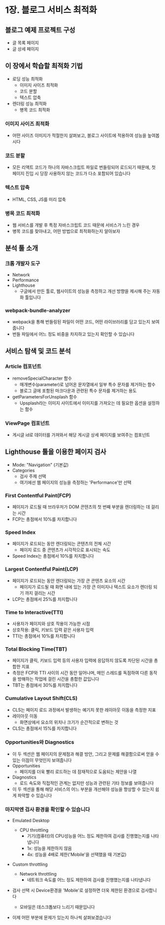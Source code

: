 # 1장. 블로그 서비스 최적화

## 블로그 예제 프로젝트 구성

- 글 목록 페이지
- 글 상세 페이지

## 이 장에서 학습할 최적화 기법

- 로딩 성능 최적화
  - 이미지 사이즈 최적화
  - 코드 분할
  - 텍스트 압축
- 렌더링 성능 최적화
  - 병목 코드 최적화

### 이미지 사이즈 최적화

- 어떤 사이즈 이미지가 적절한지 살펴보고, 블로그 사이트에 적용하여 성능을 높여봅시다

### 코드 분할

- 모든 리액트 코드가 하나의 자바스크립트 파일로 번들링되어 로드되기 때문에, 첫 페이지 진입 시 당장 사용하지 않는 코드가 다소 포함되어 있습니다

### 텍스트 압축

- HTML, CSS, JS를 미리 압축

### 병목 코드 최적화

- 웹 서비스를 개발 후 특정 자바스크립트 코드 때문에 서비스가 느린 경우
- 병목 코드를 찾아내고, 어떤 방법으로 최적화하는지 알아보자

## 분석 툴 소개

### 크롬 개발자 도구

- Network
- Performance
- Lighthouse
  - 구글에서 만든 툴로, 웹사이트의 성능을 측정하고 개선 방향을 제시해 주는 자동화 툴입니다

### webpack-bundle-analyzer

- webpack을 통해 번들링된 파일이 어떤 코드, 어떤 라이브러리를 담고 있는지 보여줍니다
- 번들 파일에서 어느 정도 비중을 차지하고 있는지 확인할 수 있습니다

## 서비스 탐색 및 코드 분석

### Article 컴포넌트

- removeSpecialCharacter 함수
  - 매개변수(parameter)로 넘어온 문자열에서 일부 특수 문자를 제거하는 함수
  - 블로그 글에 포함된 마크다운과 관련된 특수 문자를 제거하는 용도
- getParametersForUnsplash 함수
  - Upsplash라는 이미지 사이트에서 이미지를 가져오는 데 필요한 옵션을 설정하는 함수

### ViewPage 컴포넌트

- 게시글 id로 데이터를 가져와서 해당 게시글 상세 페이지를 보여주는 컴포넌트

## Lighthouse 툴을 이용한 페이지 검사

- Mode: "Navigation" (기본값)
- Categories
  - 검사 주제 선택
  - 여기에선 웹 페이지의 성능을 측정하는 'Performance'만 선택

### First Contentful Paint(FCP)

- 페이지가 로드될 때 브라우저가 DOM 콘텐츠의 첫 번째 부분을 렌더링하는 데 걸리는 시간
- FCP는 총점에서 10%를 차지합니다

### Speed Index

- 페이지가 로드되는 동안 렌더링되는 콘텐츠의 전체 시간
  - 페이지 로드 중 콘텐츠가 시각적으로 표시되는 속도
- Speed Index는 총점에서 10%를 차지합니다

### Largest Contentful Paint(LCP)

- 페이지가 로드되는 동안 렌더링되는 가장 큰 콘텐츠 요소의 시간
  - 페이지가 로드될 때 화면 내에 있는 가장 큰 이미지나 텍스트 요소가 렌더링 되기 까지 걸리는 시간
- LCP는 총점에서 25%를 차지합니다

### Time to Interactive(TTI)

- 사용자가 페이지와 상호 작용이 가능한 시점
- 상호작용: 클릭, 키보드 입력 같은 사용자 입력
- TTI는 총점에서 10%를 차지합니다

### Total Blocking Time(TBT)

- 페이지가 클릭, 키보드 입력 등의 사용자 입력에 응답하지 않도록 차단된 시간을 총합한 지표
- 측정은 FCP와 TTI 사이의 시간 동안 일어나며,
  메인 스레드를 독점하여 다른 동작을 방해하는 작업에 걸린 시간을 총합한 값입니다
- TBT는 총점에서 30%를 차지합니다

### Cumulative Layout Shift(CLS)

- CLS는 페이지 로드 과정에서 발생하는 예기치 못한 레이아웃 이동을 측정한 지표
- 레이아웃 이동
  - 화면상에서 요소의 위치나 크기가 순간적으로 변하는 것
- CLS는 총점에서 15%를 차지합니다

### Opportunities와 Diagnostics

- 이 두 섹션은 웹 페이지의 문제점과 해결 방안, 그리고 문제를 해결함으로써 얻을 수 있는 이점이 무엇인지 보여줍니다
- Opportunities
  - 페이지를 더욱 빨리 로드하는 데 잠재적으로 도움되는 제안을 나열
- Diagnostics
  - 로드 속도와 직접적인 관계는 없지만 성능과 관련된 기타 정보를 보여줍니다
- 이 두 섹션을 통해 해당 서비스의 어느 부분을 개선해야 성능을 향상할 수 있는지 쉽게 파악할 수 있습니다

### 마지막엔 검사 환경을 확인할 수 있습니다

- Emulated Desktop
  - CPU throttling
    - 기기(컴퓨터)의 CPU성능을 어느 정도 제한하여 검사를 진행했는지를 나타냅니다
    - 1x: 성능을 제한하지 않음
    - 4x: 성능을 4배로 제한('Mobile'을 선택했을 때 기본값)
- Custom throttling

  - Network throttling
    - 네트워크 속도를 어느 정도 제한하여 검사를 진행했는지를 나타냅니다

- 검사 선택 시 Device환경을 'Mobile'로 설정하면 더욱 제한된 환경으로 검사합니다

  - 모바일은 데스크톱보다 느리기 때문입니다

- 이제 어떤 부분에 문제가 있는지 하나씩 살펴보겠습니다
